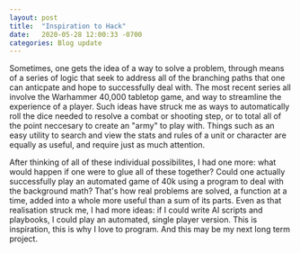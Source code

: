 ```yaml
---
layout: post
title:  "Inspiration to Hack"
date:   2020-05-28 12:00:33 -0700
categories: Blog update 
---
```


Sometimes, one gets the idea of a way to solve a problem, through means of a series of logic that seek to address all of the branching paths that one can anticpate and hope to successfully deal with. The most recent series all involve the Warhammer 40,000 tabletop game, and way to streamline the experience of a player. Such ideas have struck me as ways to automatically roll the dice needed to resolve a combat or shooting step, or to total all of the point neccesary to create an "army" to play with. Things such as an easy utility to search and view the stats and rules of a unit or character are equally as useful, and require just as much attention. 

After thinking of all of these individual possibilites, I had one more: what would happen if one were to glue all of these together? Could one actually successfully play an automated game of 40k using a program to deal with the background math? That's how real problems are solved, a function at a time, added into a whole more useful than a sum of its parts. Even as that realisation struck me, I had more ideas: if I could write AI scripts and playbooks, I could play an automated, single player version. This is inspiration, this is why I love to program. And this may be my next long term project. 
